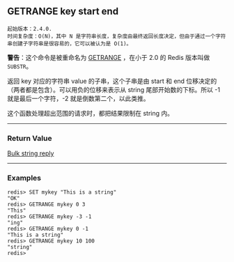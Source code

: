 ## GETRANGE key start end

    起始版本：2.4.0.
    时间复杂度：O(N)，其中 N 是字符串长度，复杂度由最终返回长度决定，但由于通过一个字符串创建子字符串是很容易的，它可以被认为是 O(1)。

**警告**：这个命令是被重命名为 [GETRANGE](GETRANGE.md) ，在小于 2.0 的 Redis 版本叫做 `SUBSTR`。

返回 key 对应的字符串 value 的子串，这个子串是由 start 和 end 位移决定的（两者都是包含）。可以用负的位移来表示从 string 尾部开始数的下标。所以 -1 就是最后一个字符，-2 就是倒数第二个，以此类推。

这个函数处理超出范围的请求时，都把结果限制在 string 内。

---

### Return Value

[Bulk string reply](../topics/protocol.md#resp-bulk-strings)

---

### Examples

```
redis> SET mykey "This is a string"
"OK"
redis> GETRANGE mykey 0 3
"This"
redis> GETRANGE mykey -3 -1
"ing"
redis> GETRANGE mykey 0 -1
"This is a string"
redis> GETRANGE mykey 10 100
"string"
redis> 
```